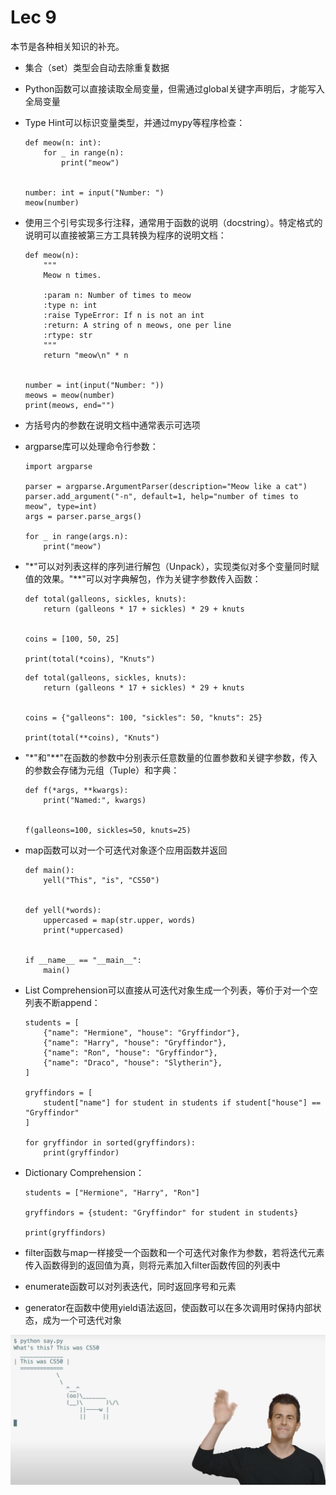 # Lec 9

本节是各种相关知识的补充。

- 集合（set）类型会自动去除重复数据

- Python函数可以直接读取全局变量，但需通过global关键字声明后，才能写入全局变量

- Type Hint可以标识变量类型，并通过mypy等程序检查：

    ```Py
    def meow(n: int):
        for _ in range(n):
            print("meow")


    number: int = input("Number: ")
    meow(number)
    ```

- 使用三个引号实现多行注释，通常用于函数的说明（docstring）。特定格式的说明可以直接被第三方工具转换为程序的说明文档：

    ```Py
    def meow(n):
        """
        Meow n times.

        :param n: Number of times to meow
        :type n: int
        :raise TypeError: If n is not an int
        :return: A string of n meows, one per line
        :rtype: str
        """
        return "meow\n" * n


    number = int(input("Number: "))
    meows = meow(number)
    print(meows, end="")
    ```

- 方括号内的参数在说明文档中通常表示可选项

- argparse库可以处理命令行参数：

    ```Py
    import argparse

    parser = argparse.ArgumentParser(description="Meow like a cat")
    parser.add_argument("-n", default=1, help="number of times to meow", type=int)
    args = parser.parse_args()

    for _ in range(args.n):
        print("meow")
    ```

- "*"可以对列表这样的序列进行解包（Unpack），实现类似对多个变量同时赋值的效果。"**"可以对字典解包，作为关键字参数传入函数：

    ```Py
    def total(galleons, sickles, knuts):
        return (galleons * 17 + sickles) * 29 + knuts


    coins = [100, 50, 25]

    print(total(*coins), "Knuts")
    ```

    ```Py
    def total(galleons, sickles, knuts):
        return (galleons * 17 + sickles) * 29 + knuts


    coins = {"galleons": 100, "sickles": 50, "knuts": 25}

    print(total(**coins), "Knuts")
    ```

- "*"和"**"在函数的参数中分别表示任意数量的位置参数和关键字参数，传入的参数会存储为元组（Tuple）和字典：

    ```Py
    def f(*args, **kwargs):
        print("Named:", kwargs)


    f(galleons=100, sickles=50, knuts=25)
    ```

- map函数可以对一个可迭代对象逐个应用函数并返回

    ```Py
    def main():
        yell("This", "is", "CS50")


    def yell(*words):
        uppercased = map(str.upper, words)
        print(*uppercased)


    if __name__ == "__main__":
        main()
    ```

- List Comprehension可以直接从可迭代对象生成一个列表，等价于对一个空列表不断append：

    ```Py
    students = [
        {"name": "Hermione", "house": "Gryffindor"},
        {"name": "Harry", "house": "Gryffindor"},
        {"name": "Ron", "house": "Gryffindor"},
        {"name": "Draco", "house": "Slytherin"},
    ]

    gryffindors = [
        student["name"] for student in students if student["house"] == "Gryffindor"
    ]

    for gryffindor in sorted(gryffindors):
        print(gryffindor)
    ```

- Dictionary Comprehension：

    ```Py
    students = ["Hermione", "Harry", "Ron"]

    gryffindors = {student: "Gryffindor" for student in students}

    print(gryffindors)
    ```

- filter函数与map一样接受一个函数和一个可迭代对象作为参数，若将迭代元素传入函数得到的返回值为真，则将元素加入filter函数传回的列表中

- enumerate函数可以对列表迭代，同时返回序号和元素

- generator在函数中使用yield语法返回，使函数可以在多次调用时保持内部状态，成为一个可迭代对象

![Alt text](image.png)